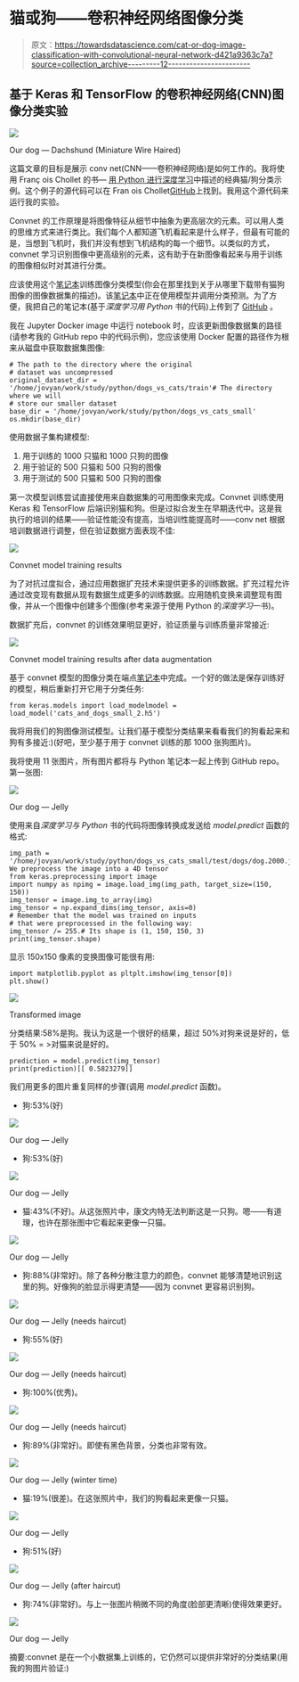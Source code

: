 # 猫或狗——卷积神经网络图像分类

> 原文：<https://towardsdatascience.com/cat-or-dog-image-classification-with-convolutional-neural-network-d421a9363c7a?source=collection_archive---------12----------------------->

## 基于 Keras 和 TensorFlow 的卷积神经网络(CNN)图像分类实验

![](img/818576eeeb6836054bc4646418484996.png)

Our dog — Dachshund (Miniature Wire Haired)

这篇文章的目标是展示 conv net(CNN——卷积神经网络)是如何工作的。我将使用 Franç ois Chollet 的书— [用 Python 进行深度学习](https://www.manning.com/books/deep-learning-with-python)中描述的经典猫/狗分类示例。这个例子的源代码可以在 Fran ois Chollet[GitHub](https://github.com/fchollet/deep-learning-with-python-notebooks)上找到。我用这个源代码来运行我的实验。

Convnet 的工作原理是将图像特征从细节中抽象为更高层次的元素。可以用人类的思维方式来进行类比。我们每个人都知道飞机看起来是什么样子，但最有可能的是，当想到飞机时，我们并没有想到飞机结构的每一个细节。以类似的方式，convnet 学习识别图像中更高级别的元素，这有助于在新图像看起来与用于训练的图像相似时对其进行分类。

应该使用这个[笔记本](https://github.com/fchollet/deep-learning-with-python-notebooks/blob/master/5.2-using-convnets-with-small-datasets.ipynb)训练图像分类模型(你会在那里找到关于从哪里下载带有猫狗图像的图像数据集的描述)。该[笔记本](https://github.com/fchollet/deep-learning-with-python-notebooks/blob/master/5.4-visualizing-what-convnets-learn.ipynb)中正在使用模型并调用分类预测。为了方便，我把自己的笔记本(基于*深度学习用 Python* 书的代码)上传到了 [GitHub](https://github.com/abaranovskis-redsamurai/automation-repo/tree/master/convnet) 。

我在 Jupyter Docker image 中运行 notebook 时，应该更新图像数据集的路径(请参考我的 GitHub repo 中的代码示例)，您应该使用 Docker 配置的路径作为根来从磁盘中获取数据集图像:

```
# The path to the directory where the original
# dataset was uncompressed
original_dataset_dir = '/home/jovyan/work/study/python/dogs_vs_cats/train'# The directory where we will
# store our smaller dataset
base_dir = '/home/jovyan/work/study/python/dogs_vs_cats_small'
os.mkdir(base_dir)
```

使用数据子集构建模型:

1.  用于训练的 1000 只猫和 1000 只狗的图像
2.  用于验证的 500 只猫和 500 只狗的图像
3.  用于测试的 500 只猫和 500 只狗的图像

第一次模型训练尝试直接使用来自数据集的可用图像来完成。Convnet 训练使用 Keras 和 TensorFlow 后端识别猫和狗。但是过拟合发生在早期迭代中。这是我执行的培训的结果——验证性能没有提高，当培训性能提高时——conv net 根据培训数据进行调整，但在验证数据方面表现不佳:

![](img/9a4c0e52e57b942f6cab5af7aecef4d0.png)

Convnet model training results

为了对抗过度拟合，通过应用数据扩充技术来提供更多的训练数据。扩充过程允许通过改变现有数据从现有数据生成更多的训练数据。应用随机变换来调整现有图像，并从一个图像中创建多个图像(参考来源于使用 Python 的*深度学习*一书)。

数据扩充后，convnet 的训练效果明显更好，验证质量与训练质量非常接近:

![](img/042d105a30f96cac0342695fb58f3a5d.png)

Convnet model training results after data augmentation

基于 convnet 模型的图像分类在端点[笔记本](https://github.com/abaranovskis-redsamurai/automation-repo/blob/master/convnet/cats_dogs_endpoint.ipynb)中完成。一个好的做法是保存训练好的模型，稍后重新打开它用于分类任务:

```
from keras.models import load_modelmodel = load_model('cats_and_dogs_small_2.h5')
```

我将用我们的狗图像测试模型。让我们基于模型分类结果来看看我们的狗看起来和狗有多接近:)(好吧，至少基于用于 convnet 训练的那 1000 张狗图片)。

我将使用 11 张图片，所有图片都将与 Python 笔记本一起上传到 GitHub repo。第一张图:

![](img/4cc2b7474bdd54232ba45e11010a520a.png)

Our dog — Jelly

使用来自*深度学习与 Python* 书的代码将图像转换成发送给 *model.predict* 函数的格式:

```
img_path = '/home/jovyan/work/study/python/dogs_vs_cats_small/test/dogs/dog.2000.jpg'# We preprocess the image into a 4D tensor
from keras.preprocessing import image
import numpy as npimg = image.load_img(img_path, target_size=(150, 150))
img_tensor = image.img_to_array(img)
img_tensor = np.expand_dims(img_tensor, axis=0)
# Remember that the model was trained on inputs
# that were preprocessed in the following way:
img_tensor /= 255.# Its shape is (1, 150, 150, 3)
print(img_tensor.shape)
```

显示 150x150 像素的变换图像可能很有用:

```
import matplotlib.pyplot as pltplt.imshow(img_tensor[0])
plt.show()
```

![](img/8dc014c95f29f8d032982fec826cd5a2.png)

Transformed image

分类结果:58%是狗。我认为这是一个很好的结果，超过 50%对狗来说是好的，低于 50% = >对猫来说是好的。

```
prediction = model.predict(img_tensor)
print(prediction)[[ 0.5823279]]
```

我们用更多的图片重复同样的步骤(调用 *model.predict* 函数)。

*   狗:53%(好)

![](img/a183fef7d5aef48a2ae48c7cdf219918.png)

Our dog — Jelly

*   狗:53%(好)

![](img/303337252f8b6507fba397e8765f5b8b.png)

Our dog — Jelly

*   猫:43%(不好)。从这张照片中，康文内特无法判断这是一只狗。嗯——有道理，也许在那张图中它看起来更像一只猫。

![](img/d3240fe4bb14582e255dff030bcfd29c.png)

Our dog — Jelly

*   狗:88%(非常好)。除了各种分散注意力的颜色，convnet 能够清楚地识别这里的狗。好像狗的脸显示得更清楚——因为 convnet 更容易识别狗。

![](img/35f3ab35c5079b763631873c5d34640d.png)

Our dog — Jelly (needs haircut)

*   狗:55%(好)

![](img/f21d30d2585f9d942dde2235a21c7759.png)

Our dog — Jelly (needs haircut)

*   狗:100%(优秀)。

![](img/818576eeeb6836054bc4646418484996.png)

Our dog — Jelly (needs haircut)

*   狗:89%(非常好)。即使有黑色背景，分类也非常有效。

![](img/e9004c25a1b04766233df107798c583e.png)

Our dog — Jelly (winter time)

*   猫:19%(很差)。在这张照片中，我们的狗看起来更像一只猫。

![](img/af1f105709935c45a4e2be2d06933cb5.png)

Our dog — Jelly

*   狗:51%(好)

![](img/9f6ad28320e02c52556c5dd7568a2eee.png)

Our dog — Jelly (after haircut)

*   狗:74%(非常好)。与上一张图片稍微不同的角度(脸部更清晰)使得效果更好。

![](img/aff9ffb1e4b44fb32f04b0aadae8a072.png)

Our dog — Jelly

摘要:convnet 是在一个小数据集上训练的，它仍然可以提供非常好的分类结果(用我的狗图片验证:)